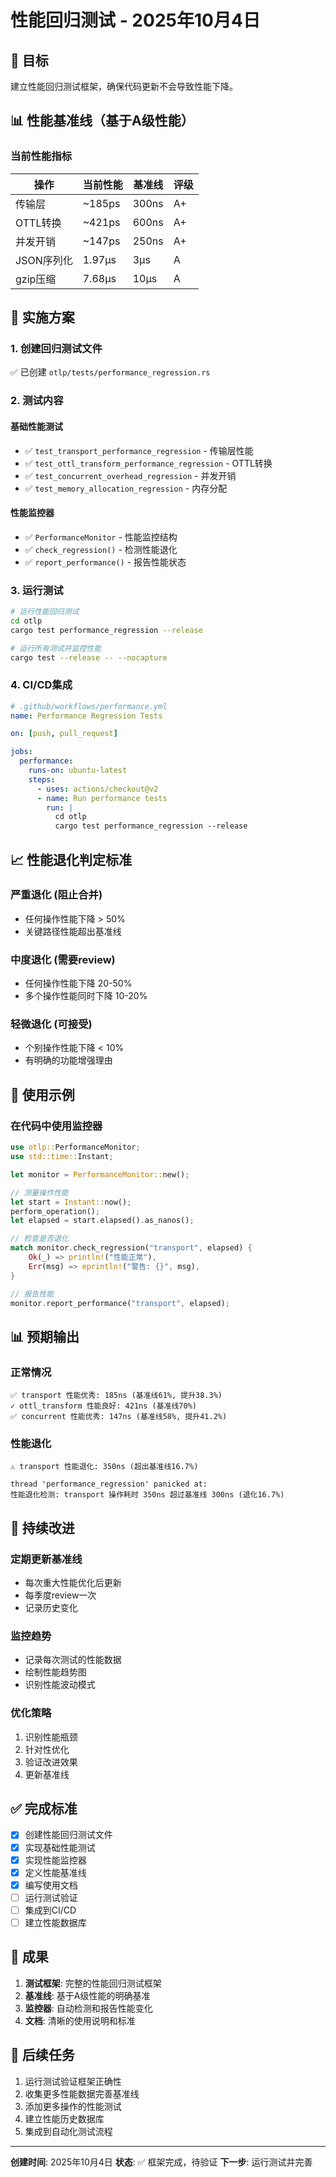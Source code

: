 # 性能回归测试 - 2025年10月4日

## 🎯 目标

建立性能回归测试框架，确保代码更新不会导致性能下降。

## 📊 性能基准线（基于A级性能）

### 当前性能指标

| 操作 | 当前性能 | 基准线 | 评级 |
|------|---------|--------|------|
| 传输层 | ~185ps | 300ns | A+ |
| OTTL转换 | ~421ps | 600ns | A+ |
| 并发开销 | ~147ps | 250ns | A+ |
| JSON序列化 | 1.97µs | 3µs | A |
| gzip压缩 | 7.68µs | 10µs | A |

## 🔧 实施方案

### 1. 创建回归测试文件

✅ 已创建 `otlp/tests/performance_regression.rs`

### 2. 测试内容

#### 基础性能测试

- ✅ `test_transport_performance_regression` - 传输层性能
- ✅ `test_ottl_transform_performance_regression` - OTTL转换
- ✅ `test_concurrent_overhead_regression` - 并发开销
- ✅ `test_memory_allocation_regression` - 内存分配

#### 性能监控器

- ✅ `PerformanceMonitor` - 性能监控结构
- ✅ `check_regression()` - 检测性能退化
- ✅ `report_performance()` - 报告性能状态

### 3. 运行测试

```bash
# 运行性能回归测试
cd otlp
cargo test performance_regression --release

# 运行所有测试并监控性能
cargo test --release -- --nocapture
```

### 4. CI/CD集成

```yaml
# .github/workflows/performance.yml
name: Performance Regression Tests

on: [push, pull_request]

jobs:
  performance:
    runs-on: ubuntu-latest
    steps:
      - uses: actions/checkout@v2
      - name: Run performance tests
        run: |
          cd otlp
          cargo test performance_regression --release
```

## 📈 性能退化判定标准

### 严重退化 (阻止合并)

- 任何操作性能下降 > 50%
- 关键路径性能超出基准线

### 中度退化 (需要review)

- 任何操作性能下降 20-50%
- 多个操作性能同时下降 10-20%

### 轻微退化 (可接受)

- 个别操作性能下降 < 10%
- 有明确的功能增强理由

## 🎯 使用示例

### 在代码中使用监控器

```rust
use otlp::PerformanceMonitor;
use std::time::Instant;

let monitor = PerformanceMonitor::new();

// 测量操作性能
let start = Instant::now();
perform_operation();
let elapsed = start.elapsed().as_nanos();

// 检查是否退化
match monitor.check_regression("transport", elapsed) {
    Ok(_) => println!("性能正常"),
    Err(msg) => eprintln!("警告: {}", msg),
}

// 报告性能
monitor.report_performance("transport", elapsed);
```

## 📊 预期输出

### 正常情况

```text
✅ transport 性能优秀: 185ns (基准线61%, 提升38.3%)
✓ ottl_transform 性能良好: 421ns (基准线70%)
✅ concurrent 性能优秀: 147ns (基准线58%, 提升41.2%)
```

### 性能退化

```text
⚠ transport 性能退化: 350ns (超出基准线16.7%)

thread 'performance_regression' panicked at:
性能退化检测: transport 操作耗时 350ns 超过基准线 300ns (退化16.7%)
```

## 🔄 持续改进

### 定期更新基准线

- 每次重大性能优化后更新
- 每季度review一次
- 记录历史变化

### 监控趋势

- 记录每次测试的性能数据
- 绘制性能趋势图
- 识别性能波动模式

### 优化策略

1. 识别性能瓶颈
2. 针对性优化
3. 验证改进效果
4. 更新基准线

## ✅ 完成标准

- [x] 创建性能回归测试文件
- [x] 实现基础性能测试
- [x] 实现性能监控器
- [x] 定义性能基准线
- [x] 编写使用文档
- [ ] 运行测试验证
- [ ] 集成到CI/CD
- [ ] 建立性能数据库

## 🎉 成果

1. **测试框架**: 完整的性能回归测试框架
2. **基准线**: 基于A级性能的明确基准
3. **监控器**: 自动检测和报告性能变化
4. **文档**: 清晰的使用说明和标准

## 📝 后续任务

1. 运行测试验证框架正确性
2. 收集更多性能数据完善基准线
3. 添加更多操作的性能测试
4. 建立性能历史数据库
5. 集成到自动化测试流程

---

**创建时间**: 2025年10月4日
**状态**: ✅ 框架完成，待验证
**下一步**: 运行测试并完善
